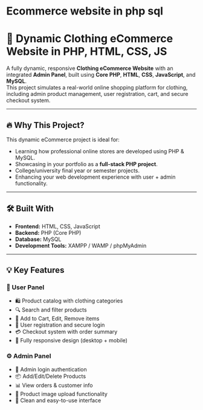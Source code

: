 # Ecommerce website in php sql
# 👗 Dynamic Clothing eCommerce Website in PHP, HTML, CSS, JS

A fully dynamic, responsive **Clothing eCommerce Website** with an integrated **Admin Panel**, built using **Core PHP**, **HTML**, **CSS**, **JavaScript**, and **MySQL**.  
This project simulates a real-world online shopping platform for clothing, including admin product management, user registration, cart, and secure checkout system.

---

## 🔥 Why This Project?

This dynamic eCommerce project is ideal for:
- Learning how professional online stores are developed using PHP & MySQL.
- Showcasing in your portfolio as a **full-stack PHP project**.
- College/university final year or semester projects.
- Enhancing your web development experience with user + admin functionality.

---


## 🛠️ Built With

- **Frontend:** HTML, CSS, JavaScript  
- **Backend:** PHP (Core PHP)  
- **Database:** MySQL  
- **Development Tools:** XAMPP / WAMP / phpMyAdmin

---

## 💡 Key Features

### 👗 User Panel
- 🛍️ Product catalog with clothing categories
- 🔍 Search and filter products
- 🛒 Add to Cart, Edit, Remove items
- 👤 User registration and secure login
- 💳 Checkout system with order summary
- 📱 Fully responsive design (desktop + mobile)
  
### ⚙️ Admin Panel
- 🔐 Admin login authentication
- 📦 Add/Edit/Delete Products
- 📊 View orders & customer info
- 🧾 Product image upload functionality
- 🧹 Clean and easy-to-use interface


